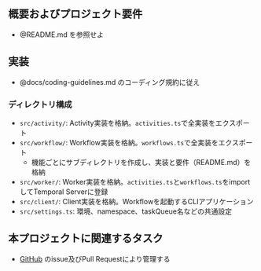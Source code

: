 ## 概要およびプロジェクト要件

- @README.md を参照せよ

## 実装

- @docs/coding-guidelines.md のコーディング規約に従え

### ディレクトリ構成

- `src/activity/`: Activity実装を格納。`activities.ts`で全実装をエクスポート
- `src/workflow/`: Workflow実装を格納。`workflows.ts`で全実装をエクスポート
  - 機能ごとにサブディレクトリを作成し、実装と要件（README.md）を格納
- `src/worker/`: Worker実装を格納。`activities.ts`と`workflows.ts`をimportしてTemporal Serverに登録
- `src/client/`: Client実装を格納。Workflowを起動するCLIアプリケーション
- `src/settings.ts`: 環境、namespace、taskQueue名などの共通設定

## 本プロジェクトに関連するタスク

- [GitHub](https://github.com/mitsuyoshi-yamazaki/Assistant) のissue及びPull Requestにより管理する
